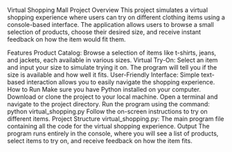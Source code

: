 Virtual Shopping Mall
Project Overview
This project simulates a virtual shopping experience where users can try on different clothing items using a console-based interface. The application allows users to browse a small selection of products, choose their desired size, and receive instant feedback on how the item would fit them.

Features
Product Catalog: Browse a selection of items like t-shirts, jeans, and jackets, each available in various sizes.
Virtual Try-On: Select an item and input your size to simulate trying it on. The program will tell you if the size is available and how well it fits.
User-Friendly Interface: Simple text-based interaction allows you to easily navigate the shopping experience.
How to Run
Make sure you have Python installed on your computer.
Download or clone the project to your local machine.
Open a terminal and navigate to the project directory.
Run the program using the command: python virtual_shopping.py
Follow the on-screen instructions to try on different items.
Project Structure
virtual_shopping.py: The main program file containing all the code for the virtual shopping experience.
Output
The program runs entirely in the console, where you will see a list of products, select items to try on, and receive feedback on how the item fits.
